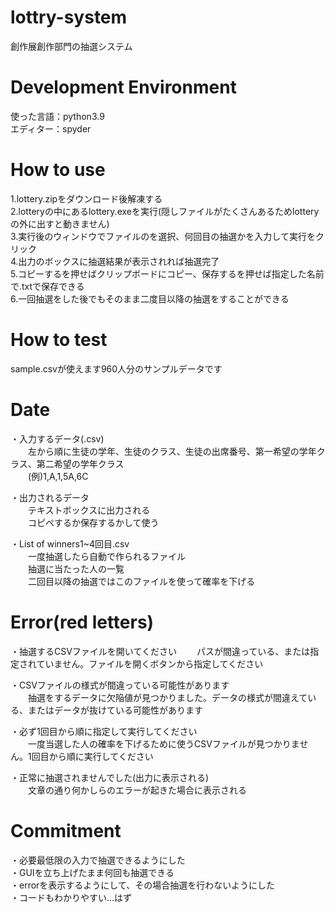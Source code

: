 # lottry-system
創作展創作部門の抽選システム

# Development Environment
使った言語：python3.9  
エディター：spyder  

# How to use
1.lottery.zipをダウンロード後解凍する  
2.lotteryの中にあるlottery.exeを実行(隠しファイルがたくさんあるためlotteryの外に出すと動きません)  
3.実行後のウィンドウでファイルのを選択、何回目の抽選かを入力して実行をクリック  
4.出力のボックスに抽選結果が表示されれば抽選完了  
5.コピーするを押せばクリップボードにコピー、保存するを押せば指定した名前で.txtで保存できる  
6.一回抽選をした後でもそのまま二度目以降の抽選をすることができる  
# How to test
sample.csvが使えます960人分のサンプルデータです

# Date
・入力するデータ(.csv)  
　　左から順に生徒の学年、生徒のクラス、生徒の出席番号、第一希望の学年クラス、第二希望の学年クラス  
　　(例)1,A,1,5A,6C  
  
・出力されるデータ  
　　テキストボックスに出力される  
　　コピペするか保存するかして使う 
  
・List of winners1~4回目.csv  
　　一度抽選したら自動で作られるファイル  
　　抽選に当たった人の一覧  
　　二回目以降の抽選ではこのファイルを使って確率を下げる  

# Error(red letters)
・抽選するCSVファイルを開いてください
　　パスが間違っている、または指定されていません。ファイルを開くボタンから指定してください  
  
・CSVファイルの様式が間違っている可能性があります  
　　抽選をするデータに欠陥値が見つかりました。データの様式が間違えている、またはデータが抜けている可能性があります  
  
・必ず1回目から順に指定して実行してください  
　　一度当選した人の確率を下げるために使うCSVファイルが見つかりません。1回目から順に実行してください  
  
・正常に抽選されませんでした(出力に表示される)  
　　文章の通り何かしらのエラーが起きた場合に表示される  
  
# Commitment
・必要最低限の入力で抽選できるようにした  
・GUIを立ち上げたまま何回も抽選できる  
・errorを表示するようにして、その場合抽選を行わないようにした  
・コードもわかりやすい...はず  
